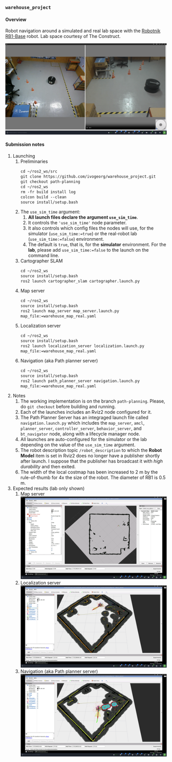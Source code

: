 ### `warehouse_project`

#### Overview

Robot navigation around a simulated and real lab space with the [Robotnik RB1-Base](https://robotnik.eu/products/mobile-robots/rb-1-base/) robot. Lab space courtesy of The Construct.  

![Lab](assets/rb1_warehouse_lab.png)

#### Submission notes

1. Launching
   1. Preliminaries
      ```
      cd ~/ros2_ws/src
      git clone https://github.com/ivogeorg/warehouse_project.git
      git checkout path-planning
      cd ~/ros2_ws
      rm -fr build install log 
      colcon build --clean
      source install/setup.bash
      ```
   2. The `use_sim_time` argument:
      1. **All launch files declare the argument `use_sim_time`**.
      2. It controls the `'use_sim_time'` node parameter.
      3. It also controls which config files the nodes will use, for the simulator (`use_sim_time:=true`) or the real-robot lab (`use_sim_time:=false`) environment.
      4. The default is `true`, that is, for the **simulator** environment. For the **lab**, please add `use_sim_time:=false` to the launch on the command line.
   3. Cartographer SLAM
      ```
      cd ~/ros2_ws
      source install/setup.bash
      ros2 launch cartographer_slam cartographer.launch.py
      ```
   4. Map server
      ```
      cd ~/ros2_ws
      source install/setup.bash
      ros2 launch map_server map_server.launch.py map_file:=warehouse_map_real.yaml
      ```
   5. Localization server
      ```
      cd ~/ros2_ws
      source install/setup.bash
      ros2 launch localization_server localization.launch.py map_file:=warehouse_map_real.yaml
      ```
   6. Navigation (aka Path planner server)
      ```
      cd ~/ros2_ws
      source install/setup.bash
      ros2 launch path_planner_server navigation.launch.py map_file:=warehouse_map_real.yaml
      ```
2. Notes
   1. The working implementation is on the branch `path-planning`. Please, do `git checkout` before building and running.
   2. Each of the launches includes an Rviz2 node configured for it.
   3. The Path Planner Server has an integraged launch file called `navigation.launch.py` which includes the `map_server`, `amcl`, `planner_server`, `controller_server`, `behavior_server`, and `bt_navigator` node, along with a lifecycle manager node.
   4. All launches are auto-configured for the simulator or the lab depending on the value of the `use_sim_time` argument.
   5. The robot description topic `/robot_description` to which the **Robot Model** item is set in Rviz2 does no longer have a publisher shortly after launch. I suppose that the publisher has broadcast it with _high durability_ and then exited.
   6. The width of the local costmap has been increased to 2 m by the rule-of-thumb for 4x the size of the robot. The diameter of RB1 is 0.5 m.
3. Expected results (lab only shown)
   1. Map server
      ![Map](assets/map-server.png)  
   2. Localization server
      ![Localization](assets/localization-server.png)  
   3. Navigation (aka Path planner server)
      ![Navigation](assets/navigation.png)  




